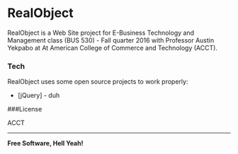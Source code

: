 # RealObject

RealObject is a Web Site project for E-Business Technology and Management class (BUS 530) - Fall quarter 2016 with Professor Austin Yekpabo at At American College of Commerce and Technology (ACCT).

### Tech

RealObject uses some open source projects to work properly:

* [jQuery] - duh

###License

ACCT

----

**Free Software, Hell Yeah!**